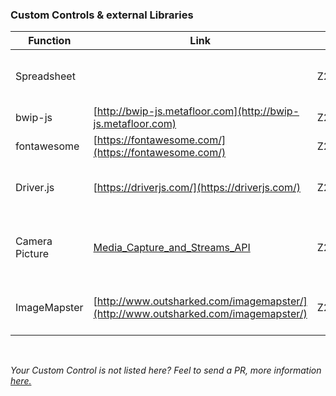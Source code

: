 ### Custom Controls & external Libraries
| Function  | Link | Demo | Description | 
| ------------- | ------------- | ------------- | ------------- |
| Spreadsheet  | | Z2UI5_CL_DEMO_APP_077 | Download internal Tables in XLSX  |
| bwip-js  | [http://bwip-js.metafloor.com](http://bwip-js.metafloor.com) | Z2UI5_CL_DEMO_APP_102  | Generate Barcodes  |
| fontawesome  | [https://fontawesome.com/](https://fontawesome.com/) | Z2UI5_CL_DEMO_APP_118  | Fonts |
| Driver.js  | [https://driverjs.com/](https://driverjs.com/) | Z2UI5_CL_DEMO_APP_119  | Product tours, highlights, contextual help and more |
| Camera Picture  | [Media_Capture_and_Streams_API](https://developer.mozilla.org/en-US/docs/Web/API/Media_Capture_and_Streams_API)| Z2UI5_CL_DEMO_APP_137  | Capture a picture with the Media Capture and Streams API   |
| ImageMapster  | [http://www.outsharked.com/imagemapster/](http://www.outsharked.com/imagemapster/) | Z2UI5_CL_DEMO_APP_142  | ImageMapster makes HTML image maps useful   |
<br>

_Your Custom Control is not listed here? Feel to send a PR, more information [here.](https://blogs.sap.com/2023/12/11/abap2ui5-a4-extensions-ii-guideline-for-developing-new-features-in-javascript/)_
